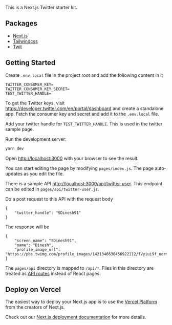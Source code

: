 This is a Next.js Twitter starter kit.

## Packages

- [Next.js](https://nextjs.org/docs)
- [Tailwindcss](https://tailwindcss.com/docs)
- [Twit](https://github.com/ttezel/twit)

## Getting Started
Create `.env.local` file in the project root and add the following content in it

```
TWITTER_CONSUMER_KEY=
TWITTER_CONSUMER_KEY_SECRET=
TEST_TWITTER_HANDLE=
```

To get the Twitter keys, visit https://developer.twitter.com/en/portal/dashboard and create a standalone app. Fetch the consumer key and secret and add it to the `.env.local` file.

Add your twitter handle for `TEST_TWITTER_HANDLE`. This is used in the twitter sample page.

Run the development server:

```bash
yarn dev
```

Open [http://localhost:3000](http://localhost:3000) with your browser to see the result.

You can start editing the page by modifying `pages/index.js`. The page auto-updates as you edit the file.

There is a sample API [http://localhost:3000/api/twitter-user](http://localhost:3000/api/twitter-user). This endpoint can be edited in `pages/api/twitter-user.js`.

Do a post request to this API with the request body

```
{
    "twitter_handle": "SDinesh91"
}
```

The response will be 

```
{
    "screen_name": "SDinesh91",
    "name": "Dinesh",
    "profile_image_url": "https://pbs.twimg.com/profile_images/1421346630456922112/fVyiui9f_normal.jpg"
}
```

The `pages/api` directory is mapped to `/api/*`. Files in this directory are treated as [API routes](https://nextjs.org/docs/api-routes/introduction) instead of React pages.


## Deploy on Vercel

The easiest way to deploy your Next.js app is to use the [Vercel Platform](https://vercel.com/new?utm_medium=default-template&filter=next.js&utm_source=create-next-app&utm_campaign=create-next-app-readme) from the creators of Next.js.

Check out our [Next.js deployment documentation](https://nextjs.org/docs/deployment) for more details.
